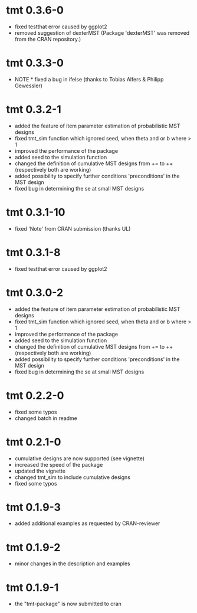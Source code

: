 # tmt 0.3.6-0
* fixed testthat error caused by ggplot2
* removed suggestion of dexterMST (Package 'dexterMST' was removed from the CRAN repository.)
 
# tmt 0.3.3-0
* NOTE * fixed a bug in ifelse (thanks to Tobias Alfers & Philipp Gewessler)

# tmt 0.3.2-1
* added the feature of item parameter estimation of probabilistic MST designs
* fixed tmt_sim function which ignored seed, when theta and or b where > 1
* improved the performance of the package
* added seed to the simulation function
* changed the definition of cumulative MST designs from += to ++ (respectively both are working)
* added possibility to specify further conditions 'preconditions' in the MST design
* fixed bug in determining the se at small MST designs

# tmt 0.3.1-10
* fixed 'Note' from CRAN submission (thanks UL) 

# tmt 0.3.1-8
* fixed testthat error caused by ggplot2

# tmt 0.3.0-2
* added the feature of item parameter estimation of probabilistic MST designs
* fixed tmt_sim function which ignored seed, when theta and or b where > 1
* improved the performance of the package
* added seed to the simulation function
* changed the definition of cumulative MST designs from += to ++ (respectively both are working)
* added possibility to specify further conditions 'preconditions' in the MST design
* fixed bug in determining the se at small MST designs

# tmt 0.2.2-0
* fixed some typos
* changed batch in readme

# tmt 0.2.1-0
* cumulative designs are now supported (see vignette)
* increased the speed of the package
* updated the vignette
* changed tmt_sim to include cumulative designs
* fixed some typos

# tmt 0.1.9-3
* added additional examples as requested by CRAN-reviewer

# tmt 0.1.9-2
* minor changes in the description and examples

# tmt 0.1.9-1
* the "tmt-package" is now submitted to cran

